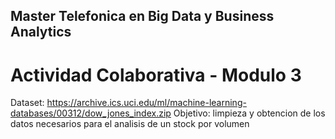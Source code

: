 ## Master Telefonica en Big Data y Business Analytics
# Actividad Colaborativa - Modulo 3

Dataset: https://archive.ics.uci.edu/ml/machine-learning-databases/00312/dow_jones_index.zip
Objetivo: limpieza y obtencion de los datos necesarios para el analisis de un stock por volumen

